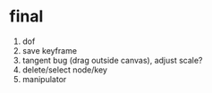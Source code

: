 # final

1. dof
2. save keyframe
3. tangent bug (drag outside canvas), adjust scale? 
4. delete/select node/key
5. manipulator